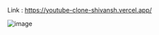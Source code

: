 Link : https://youtube-clone-shivansh.vercel.app/

![image](https://user-images.githubusercontent.com/58385148/222254297-f52ec0dc-96ea-46ce-8887-e35f695b8233.png)

